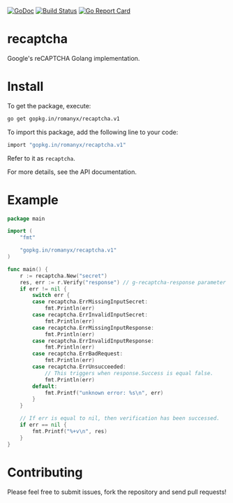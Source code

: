 [![GoDoc](https://godoc.org/gopkg.in/romanyx/recaptcha.v1?status.svg)](https://godoc.org/gopkg.in/romanyx/recaptcha.v1)
[![Build Status](https://travis-ci.org/romanyx/recaptcha.png)](https://travis-ci.org/romanyx/recaptcha)
[![Go Report Card](https://goreportcard.com/badge/github.com/romanyx/recaptcha)](https://goreportcard.com/report/github.com/romanyx/recaptcha)

# recaptcha

Google's reCAPTCHA Golang implementation.

# Install

To get the package, execute:

```bash
go get gopkg.in/romanyx/recaptcha.v1
```

To import this package, add the following line to your code:

```bash
import "gopkg.in/romanyx/recaptcha.v1"
```

Refer to it as `recaptcha`.

For more details, see the API documentation.

# Example
``` go
package main

import (
	"fmt"

	"gopkg.in/romanyx/recaptcha.v1"
)

func main() {
	r := recaptcha.New("secret")
	res, err := r.Verify("response") // g-recaptcha-response parameter
	if err != nil {
		switch err {
		case recaptcha.ErrMissingInputSecret:
			fmt.Println(err)
		case recaptcha.ErrInvalidInputSecret:
			fmt.Println(err)
		case recaptcha.ErrMissingInputResponse:
			fmt.Println(err)
		case recaptcha.ErrInvalidInputResponse:
			fmt.Println(err)
		case recaptcha.ErrBadRequest:
			fmt.Println(err)
		case recaptcha.ErrUnsucceeded:
			// This triggers when response.Success is equal false.
			fmt.Println(err)
		default:
			fmt.Printf("unknown error: %s\n", err)
		}
	}

	// If err is equal to nil, then verification has been successed.
	if err == nil {
		fmt.Printf("%+v\n", res)
	}
}
```

# Contributing

Please feel free to submit issues, fork the repository and send pull requests!
